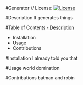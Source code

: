 #Generator // License: 
    [![License](https://img.shields.io/badge/License-BSD%202--Clause-orange.svg)](https://opensource.org/licenses/BSD-2-Clause)
    
  
  #Description
  It generates things

  #Table of Contents
  [- Description](#Contributions)
  - Installation
  - Usage
  - Contributions


  #Installation
  I already told you that

  #Usage
  world domination

  #Contributions
  batman and robin

  #


  

